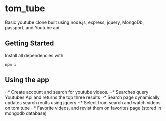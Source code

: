 # tom_tube
Basic youtube clone built using node.js, express, jquery, MongoDb, passport, and Youtube api

## Getting Started

Install all dependencies with

```
npm i
```

## Using the app

⋅⋅* Create account and search for youtube videos.
⋅⋅* Searches query Youtubes Api and returns the top three results
⋅⋅* Search page dynamically updates search reults using jquery
⋅⋅* Select from search and watch videos on tom tube
⋅⋅* Favorite videos, and revist them on favorites page (stored in mongodb database)



